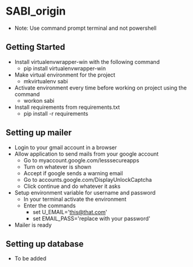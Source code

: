 # SABI_origin

* Note: Use command prompt terminal and not powershell

## Getting Started
* Install virtualenvwrapper-win with the following command
	* pip install virtualenvwrapper-win
* Make virtual environment for the project
	* mkvirtualenv sabi
* Activate environment every time before working on project using the command
	* workon sabi
* Install requirements from requirements.txt
	* pip install -r requirements

## Setting up mailer
* Login to your gmail account in a browser
* Allow application to send mails from your google account
	* Go to myaccount.google.com/lesssecureapps
	* Turn on whatever is shown
	* Accept if google sends a warning email
	* Go to accounts.google.com/DisplayUnlockCaptcha
	* Click continue and do whatever it asks
* Setup environment variable for username and password
	* In your terminal activate the environment
	* Enter the commands
		* set U_EMAIL='this@that.com'
		* set EMAIL_PASS='replace with your password'
* Mailer is ready

## Setting up database
* To be added
